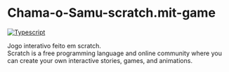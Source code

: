 # Chama-o-Samu-scratch.mit-game

[![Typescript](https://img.shields.io/badge/-Scratch-white?style=for-the-badge&logo=scratch&color=4D97FF&logoColor=white)](https://scratch.mit.edu/projects/904721932)

Jogo interativo feito em scratch.  
Scratch is a free programming language and online community where you can create your own interactive stories, games, and animations.

